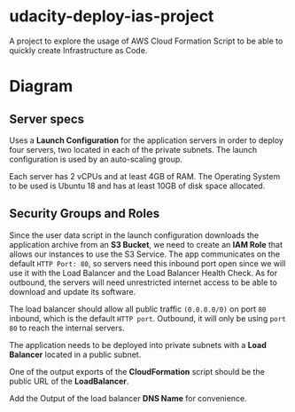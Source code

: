 # udacity-deploy-ias-project
A project to explore the usage of AWS Cloud Formation Script to be able to quickly create Infrastructure as Code.

# Diagram



## Server specs

Uses a **Launch Configuration** for the application servers in order to deploy four servers, two located in each of the private subnets. The launch configuration is used by an auto-scaling group.

Each server has 2 vCPUs and at least 4GB of RAM. The Operating System to be used is Ubuntu 18 and has at least 10GB of disk space allocated.

## Security Groups and Roles

Since the user data script in the launch configuration downloads the application archive from an **S3 Bucket**, we need to create an **IAM Role** that allows our instances to use the S3 Service.
The app  communicates on the default `HTTP Port: 80`, so servers need this inbound port open since we will use it with the Load Balancer and the Load Balancer Health Check. As for outbound, the servers will need unrestricted internet access to be able to download and update its software.

The load balancer should allow all public traffic `(0.0.0.0/0)` on port `80` inbound, which is the default `HTTP port`. Outbound, it will only be using `port 80` to reach the internal servers.

The application needs to be deployed into private subnets with a **Load Balancer** located in a public subnet.

One of the output exports of the **CloudFormation** script should be the public URL of the **LoadBalancer**.

Add the Output of the load balancer **DNS Name** for convenience.
